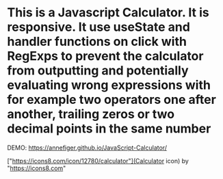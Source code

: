 # This is a Javascript Calculator. It is responsive. It use useState and handler functions on click with RegExps to prevent the calculator from outputting and potentially evaluating wrong expressions with for example two operators one after another, trailing zeros or two decimal points in the same number

DEMO: <https://annefiger.github.io/JavaScript-Calculator/>

["https://icons8.com/icon/12780/calculator"](Calculator icon) by "https://icons8.com"
